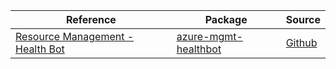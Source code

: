 | Reference | Package | Source |
|---|---|---|
|[Resource Management - Health Bot](mgmt-healthbot-readme.md)|[azure-mgmt-healthbot](https://pypi.org/project/azure-mgmt-healthbot)|[Github](https://github.com/Azure/azure-sdk-for-python)|

